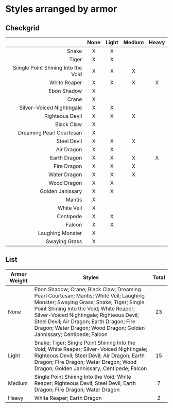 # Styles arranged by armor

## Checkgrid

|                                     | None | Light | Medium | Heavy |
| ----------------------------------: | :--: | :---: | :----: | :---: |
|                               Snake |  X   |   X   |        |       |
|                               Tiger |  X   |   X   |        |       |
| Siingle Point Shining Into the Void |  X   |   X   |   X    |       |
|                        White Reaper |  X   |   X   |   X    |   X   |
|                         Ebon Shadow |  X   |       |        |       |
|                               Crane |  X   |       |        |       |
|           Silver-Voiced Nightingale |  X   |   X   |        |       |
|                     Righteous Devil |  X   |   X   |   X    |       |
|                          Black Claw |  X   |       |        |       |
|            Dreaming Pearl Courtesan |  X   |       |        |       |
|                         Steel Devil |  X   |   X   |   X    |       |
|                          Air Dragon |  X   |   X   |        |       |
|                        Earth Dragon |  X   |   X   |   X    |   X   |
|                         Fire Dragon |  X   |   X   |   X    |       |
|                        Water Dragon |  X   |   X   |   X    |       |
|                         Wood Dragon |  X   |   X   |        |       |
|                    Golden Janissary |  X   |   X   |        |       |
|                              Mantis |  X   |       |        |       |
|                          White Veil |  X   |       |        |       |
|                           Centipede |  X   |   X   |        |       |
|                              Falcon |  X   |   X   |        |       |
|                    Laughing Monster |  X   |       |        |       |
|                       Swaying Grass |  X   |       |        |       |

## List

| **Armor Weight** | **Styles**                                                                                                                                                                                                                      | **Total** |
| ---------------- | ------------------------------------------------------------------------------------------------------------------------------------------------------------------------------------------------------------------------------- | :-------: |
| None             | Ebon Shadow; Crane; Black Claw; Dreaming Pearl Courtesan; Mantis; White Veil; Laughing Monster; Swaying Grass; Snake; Tiger; Single Point Shining Into the Void; White Reaper; Silver-Voiced Nightingale; Righteous Devil; Steel Devil; Air Dragon; Earth Dragon; Fire Dragon; Water Dragon; Wood Dragon; Golden Jannissary; Centipede; Falcon | 23        |
| Light            | Snake; Tiger; Single Point Shining Into the Void; White Reaper; Silver-Voiced Nightingale; Righteous Devil; Steel Devil; Air Dragon; Earth Dragon; Fire Dragon; Water Dragon; Wood Dragon; Golden Jannissary; Centipede; Falcon |    15     |
| Medium           | Single Point Shining Into the Void; White Reaper; Righteous Devil; Steel Devil; Earth Dragon; Fire Dragon; Water Dragon                                                                                                         |     7     |
| Heavy            | White Reaper; Earth Dragon                                                                                                                                                                                                      |     2     |
